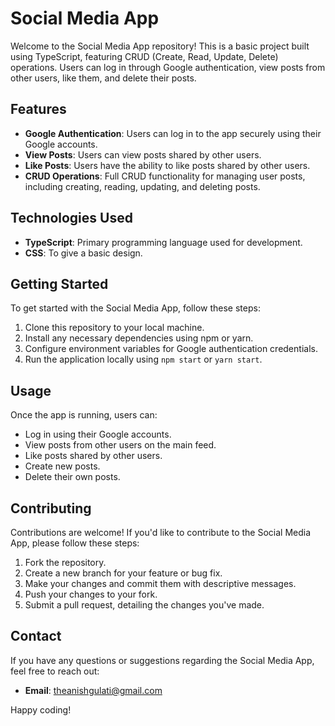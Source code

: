 # Social Media App

Welcome to the Social Media App repository! This is a basic project built using TypeScript, featuring CRUD (Create, Read, Update, Delete) operations. Users can log in through Google authentication, view posts from other users, like them, and delete their posts.

## Features

- **Google Authentication**: Users can log in to the app securely using their Google accounts.
- **View Posts**: Users can view posts shared by other users.
- **Like Posts**: Users have the ability to like posts shared by other users.
- **CRUD Operations**: Full CRUD functionality for managing user posts, including creating, reading, updating, and deleting posts.

## Technologies Used

- **TypeScript**: Primary programming language used for development.
- **CSS**: To give a basic design.

## Getting Started

To get started with the Social Media App, follow these steps:

1. Clone this repository to your local machine.
2. Install any necessary dependencies using npm or yarn.
3. Configure environment variables for Google authentication credentials.
4. Run the application locally using `npm start` or `yarn start`.

## Usage

Once the app is running, users can:

- Log in using their Google accounts.
- View posts from other users on the main feed.
- Like posts shared by other users.
- Create new posts.
- Delete their own posts.

## Contributing

Contributions are welcome! If you'd like to contribute to the Social Media App, please follow these steps:

1. Fork the repository.
2. Create a new branch for your feature or bug fix.
3. Make your changes and commit them with descriptive messages.
4. Push your changes to your fork.
5. Submit a pull request, detailing the changes you've made.


## Contact

If you have any questions or suggestions regarding the Social Media App, feel free to reach out:

- **Email**: theanishgulati@gmail.com


Happy coding!
